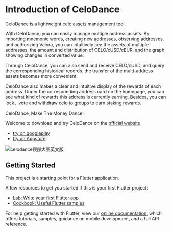 # Introduction of CeloDance

CeloDance is a lightweight celo assets management tool.

With CeloDance, you can easily manage multiple address assets. By importing mnemonic words, creating new addresses, observing addresses, and authorizing Valora, you can intuitively see the assets of multiple addresses, the amount and distribution of CELO/cUSD/cEUR, and the graph showing changes in converted value.

Through CeloDance, you can also send and receive CELO/cUSD, and query the corresponding historical records. the transfer of the multi-address assets becomes more convenient.

CeloDance also makes a clear and intuitive display of the rewards of each address. Under the corresponding address card on the homepage, you can see what kind of rewards this address is currently earning. Besides, you can lock、vote and withdraw celo to groups to earn staking rewards.

CeloDance, Make The Money Dance!

Welcome to download and try CeloDance on the [official website]( http://celo.dance)
- [try on googleplay](https://play.google.com/store/apps/details?id=cn.app.celo.dance)
- [try on Appstore](https://apps.apple.com/hk/app/celodance/id1563256439)
 
![celodance顶部大图英文版](https://user-images.githubusercontent.com/6767618/122527052-8e191600-d04d-11eb-87fc-cde43d09f1d0.png)

## Getting Started

This project is a starting point for a Flutter application.

A few resources to get you started if this is your first Flutter project:

- [Lab: Write your first Flutter app](https://flutter.dev/docs/get-started/codelab)
- [Cookbook: Useful Flutter samples](https://flutter.dev/docs/cookbook)

For help getting started with Flutter, view our
[online documentation](https://flutter.dev/docs), which offers tutorials,
samples, guidance on mobile development, and a full API reference.
